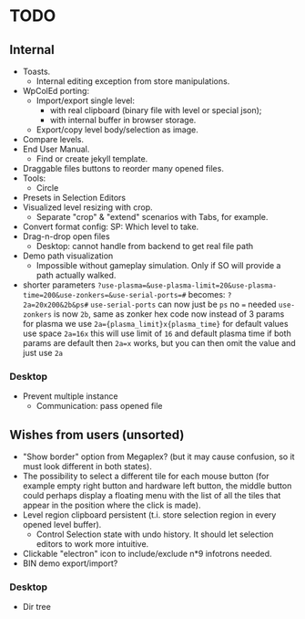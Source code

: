 # TODO

## Internal

- Toasts.
  - Internal editing exception from store manipulations.
- WpColEd porting:
  - Import/export single level:
    - with real clipboard (binary file with level or special json);
    - with internal buffer in browser storage.
  - Export/copy level body/selection as image.
- Compare levels.
- End User Manual.
  - Find or create jekyll template.
- Draggable files buttons to reorder many opened files.
- Tools:
  - Circle
- Presets in Selection Editors
- Visualized level resizing with crop.
  - Separate "crop" & "extend" scenarios with Tabs, for example.
- Convert format config: SP: Which level to take.
- Drag-n-drop open files
  - Desktop: cannot handle from backend to get real file path
- Demo path visualization
  - Impossible without gameplay simulation. Only if SO will provide a path
    actually walked.
- shorter parameters
  `?use-plasma=&use-plasma-limit=20&use-plasma-time=200&use-zonkers=&use-serial-ports=#`
  becomes:
  `?2a=20x200&2b&ps#`
  `use-serial-ports` can now just be `ps`
  no `=` needed
  `use-zonkers` is now `2b`, same as zonker hex code
  now instead of 3 params for plasma we use
  `2a={plasma_limit}x{plasma_time}`
  for default values use space
  `2a=16x`
  this will use limit of `16` and default plasma time
  if both params are default then `2a=x` works, but you can then omit the value
  and just use `2a`

### Desktop

- Prevent multiple instance
  - Communication: pass opened file

## Wishes from users (unsorted)

- "Show border" option from Megaplex? (but it may cause confusion, so it must
  look different in both states).
- The possibility to select a different tile for each mouse button (for example
  empty right button and hardware left button, the middle button could perhaps
  display a floating menu with the list of all the tiles that appear in the
  position where the click is made).
- Level region clipboard persistent (t.i. store selection region in every opened
  level buffer).
  - Control Selection state with undo history. It should let selection editors
    to work more intuitive.
- Clickable "electron" icon to include/exclude n\*9 infotrons needed.
- BIN demo export/import?

### Desktop

- Dir tree

